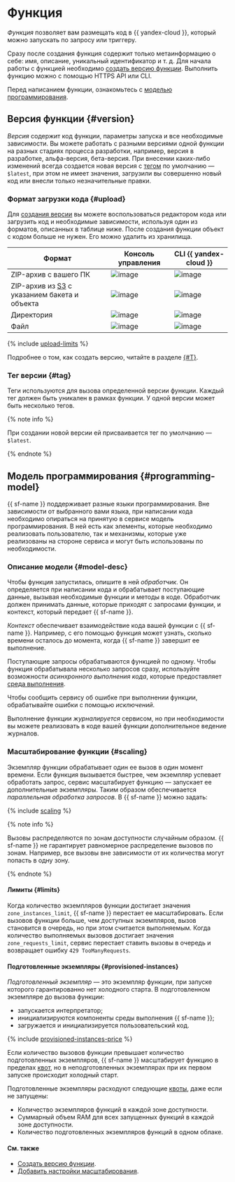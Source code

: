 # Функция

_Функция_ позволяет вам размещать код в {{ yandex-cloud }}, который можно запускать по запросу или триггеру.

Сразу после создания функция содержит только метаинформацию о себе: имя, описание, уникальный идентификатор и т. д. Для начала работы с функцией необходимо [создать версию функции](../operations/function/version-manage.md). Выполнить функцию можно с помощью HTTPS API или CLI.

Перед написанием функции, ознакомьтесь с [моделью программирования](#programming-model).

## Версия функции {#version}

_Версия_ содержит код функции, параметры запуска и все необходимые зависимости. Вы можете работать с разными версиями одной функции на разных стадиях процесса разработки, например, версия в разработке, альфа-версия, бета-версия. При внесении каких-либо изменений всегда создается новая версия с [тегом](#tag) по умолчанию — `$latest`, при этом не имеет значения, загрузили вы совершенно новый код или внесли только незначительные правки.

### Формат загрузки кода {#upload}

Для [создания версии](../operations/function/version-manage.md) вы можете воспользоваться редактором кода или загрузить код и необходимые зависимости, используя один из форматов, описанных в таблице ниже. После создания функции объект с кодом больше не нужен. Его можно удалить из хранилища.

| Формат | Консоль управления | CLI {{ yandex-cloud }} |
|----|----|----|
|ZIP-архив с вашего ПК| ![image](../../_assets/common/yes.svg) | ![image](../../_assets/common/yes.svg) |
|ZIP-архив из [S3](../../glossary/s3.md) с указанием бакета и объекта| ![image](../../_assets/common/yes.svg) | ![image](../../_assets/common/yes.svg) |
|Директория| ![image](../../_assets/common/no.svg) | ![image](../../_assets/common/yes.svg) |
|Файл| ![image](../../_assets/common/no.svg) | ![image](../../_assets/common/yes.svg) |

{% include [upload-limits](../../_includes/functions/upload-limits.md) %}

Подробнее о том, как создать версию, читайте в разделе [{#T}](../operations/function/version-manage.md).

### Тег версии {#tag}

Теги используются для вызова определенной версии функции. Каждый тег должен быть уникален в рамках функции. У одной версии может быть несколько тегов.

{% note info %}

При создании новой версии ей присваивается тег по умолчанию — `$latest`.

{% endnote %}

## Модель программирования {#programming-model}

{{ sf-name }} поддерживает разные языки программирования. Вне зависимости от выбранного вами языка, при написании кода необходимо опираться на принятую в сервисе модель программирования. В ней есть как элементы, которые необходимо реализовать пользователю, так и механизмы, которые уже реализованы на стороне сервиса и могут быть использованы по необходимости.

### Описание модели {#model-desc}

Чтобы функция запустилась, опишите в ней _обработчик_. Он определяется при написании кода и обрабатывает поступающие данные, вызывая необходимые функции и методы в коде. Обработчик должен принимать данные, которые приходят с запросами функции, и контекст, который передает {{ sf-name }}.

_Контекст_ обеспечивает взаимодействие кода вашей функции с {{ sf-name }}. Например, с его помощью функция может узнать, сколько времени осталось до момента, когда {{ sf-name }} завершит ее выполнение.

Поступающие запросы обрабатываются функцией по одному. Чтобы функция обрабатывала несколько запросов сразу, используйте возможности _асинхронного выполнения кода_, которые предоставляет [среда выполнения](runtime/index.md).

Чтобы сообщить сервису об ошибке при выполнении функции, обрабатывайте ошибки с помощью _исключений_.

Выполнение функции _журналируется_ сервисом, но при необходимости вы можете реализовать в коде вашей функции дополнительное ведение журналов.

### Масштабирование функции {#scaling}

Экземпляр функции обрабатывает один ее вызов в один момент времени. Если функция вызывается быстрее, чем экземпляр успевает обработать запрос, сервис масштабирует функцию — запускает ее дополнительные экземпляры. Таким образом обеспечивается _параллельная обработка запросов_. В {{ sf-name }} можно задать:

{% include [scaling](../../_includes/functions/scaling.md) %}

{% note info %}

Вызовы распределяются по зонам доступности случайным образом. {{ sf-name }} не гарантирует равномерное распределение вызовов по зонам. Например, все вызовы вне зависимости от их количества могут попасть в одну зону.

{% endnote %}

#### Лимиты {#limits}

Когда количество экземпляров функции достигает значения `zone_instances_limit`, {{ sf-name }} перестает ее масштабировать. Если вызовов функции больше, чем доступных экземпляров, вызов становится в очередь, но при этом считается выполняемым. Когда количество выполняемых вызовов достигает значения `zone_requests_limit`, сервис перестает ставить вызовы в очередь и возвращает ошибку `429 TooManyRequests`.



#### Подготовленные экземпляры {#provisioned-instances}

_Подготовленный экземпляр_ — это экземпляр функции, при запуске которого гарантированно нет холодного старта. В подготовленном экземпляре до вызова функции:
* запускается интерпретатор;
* инициализируются компоненты среды выполнения {{ sf-name }};
* загружается и инициализируется пользовательский код.

{% include [provisioned-instances-price](../../_includes/functions/provisioned-instances-price.md) %}

Если количество вызовов функции превышает количество подготовленных экземпляров, {{ sf-name }} масштабирует функцию в пределах [квот](limits.md#functions-quotas), но в неподготовленных экземплярах при их первом запуске происходит холодный старт.

Подготовленные экземпляры расходуют следующие [квоты](limits.md), даже если не запущены:
* Количество экземпляров функций в каждой зоне доступности.
* Суммарный объем RAM для всех запущенных функций в каждой зоне доступности.
* Количество подготовленных экземпляров функций в одном облаке.



#### См. также

* [Создать версию функции](../operations/function/version-manage.md).
* [Добавить настройки масштабирования](../operations/function/scaling-settings-add.md).
